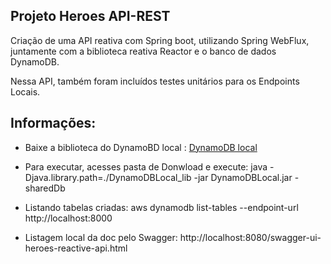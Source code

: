 ## Projeto Heroes API-REST

Criação de uma API reativa com Spring boot, utilizando Spring WebFlux, juntamente com a biblioteca reativa Reactor e o banco de dados DynamoDB.

Nessa API, também foram incluídos testes unitários para os Endpoints Locais.

## Informações: 

- Baixe a biblioteca do DynamoBD local : [DynamoDB local](https://docs.aws.amazon.com/pt_br/amazondynamodb/latest/developerguide/DynamoDBLocal.DownloadingAndRunning.html)

- Para executar, acesses pasta de Donwload e execute:  java -Djava.library.path=./DynamoDBLocal_lib -jar DynamoDBLocal.jar -sharedDb

- Listando tabelas criadas: aws dynamodb list-tables --endpoint-url http://localhost:8000

- Listagem local da doc pelo Swagger: http://localhost:8080/swagger-ui-heroes-reactive-api.html

